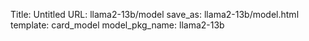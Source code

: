 Title: Untitled
URL: llama2-13b/model
save_as: llama2-13b/model.html
template: card_model
model_pkg_name: llama2-13b

